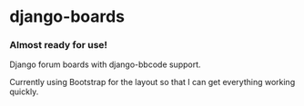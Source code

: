 # django-boards
### Almost ready for use!
Django forum boards with django-bbcode support.


Currently using Bootstrap for the layout so that I can get everything working quickly.
